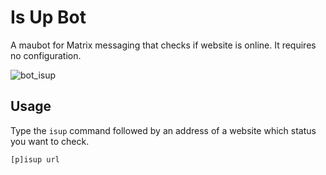 # Is Up Bot

A maubot for Matrix messaging that checks if website is online. It requires no configuration.

![bot_isup](https://github.com/user-attachments/assets/08ae5bd1-4872-46af-98c2-b542e7e8f115)

## Usage
Type the `isup` command followed by an address of a website which status you want to check.
```
[p]isup url
```
